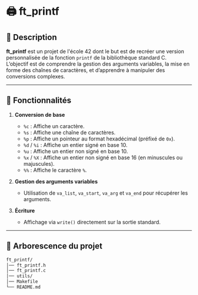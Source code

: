 # 🖨️ ft_printf

## 📖 Description
**ft_printf** est un projet de l'école 42 dont le but est de recréer une version personnalisée de la fonction `printf` de la bibliothèque standard C.  
L’objectif est de comprendre la gestion des arguments variables, la mise en forme des chaînes de caractères, et d’apprendre à manipuler des conversions complexes.

---

## 🧩 Fonctionnalités
1. **Conversion de base**
   - `%c` : Affiche un caractère.  
   - `%s` : Affiche une chaîne de caractères.  
   - `%p` : Affiche un pointeur au format hexadécimal (préfixé de `0x`).  
   - `%d` / `%i` : Affiche un entier signé en base 10.  
   - `%u` : Affiche un entier non signé en base 10.  
   - `%x` / `%X` : Affiche un entier non signé en base 16 (en minuscules ou majuscules).  
   - `%%` : Affiche le caractère `%`.  

2. **Gestion des arguments variables**
   - Utilisation de `va_list`, `va_start`, `va_arg` et `va_end` pour récupérer les arguments.  

3. **Écriture**
   - Affichage via `write()` directement sur la sortie standard.

---

## 📂 Arborescence du projet
```bash
ft_printf/
│── ft_printf.h
│── ft_printf.c
│── utils/
│── Makefile
└── README.md
